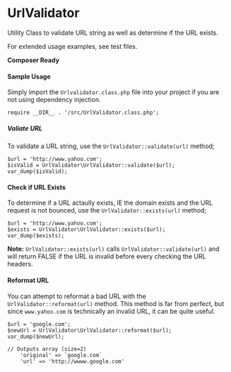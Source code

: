 UrlValidator
============

Utility Class to validate URL string as well as determine if the URL exists.

For extended usage examples, see test files.

**Composer Ready**


#### Sample Usage

Simply import the `Urlvalidator.class.php` file into your project if you are not using dependency injection.

    require __DIR__ . '/src/UrlValidator.class.php';

##### Valiate URL

To validate a URL string, use the `UrlValidator::validate(url)` method;

    $url = 'http://www.yahoo.com';
    $isValid = UrlValidator\UrlValidator::validate($url);
    var_dump($isValid);
    
#### Check if URL Exists

To determine if a URL actaully exists, IE the domain exists and the URL request is not bounced, use the `UrlValidator::exists(url)` method;

    $url = 'http://www.yahoo.com';
    $exists = UrlValidator\UrlValidator::exists($url);
    var_dump($exists);
    
**Note:** `UrlValidator::exists(url)` calls `UrlValidator::validate(url)` and will return FALSE if the URL is invalid before every checking the URL headers.

#### Reformat URL

You can attempt to reformat a bad URL with the `UrlValidator::reformat(url)` method. This method is far from perfect, but since `www.yahoo.com` is technically an invalid URL, it can be quite useful.

    $url = 'google.com';
    $newUrl = UrlValidator\UrlValidator::reformat($url);
    var_dump($newUrl);
    
    // Outputs array (size=2)
        'original' => `google.com`
        'url' => 'http://wwww.google.com'
    
